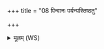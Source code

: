 +++
title = "08 पिन्वानः पर्यन्यस्तिष्ठतु"

+++
<details><summary>मूलम् (WS)</summary>

पिन्वानः पर्यन्यस्तिष्ठतु सह पृष्ठयोदेति सूर्यः ।  
आनन्दं जनयन् यवः सर्वा अरातीरपबाधमानः ॥ ९ ॥
</details>